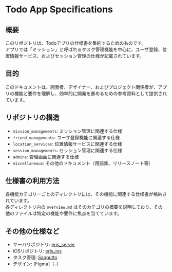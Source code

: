 # Todo App Specifications

## 概要
このリポジトリは、Todoアプリの仕様書を集約するためのものです。  
アプリでは「ミッション」と呼ばれるタスク管理機能を中心に、ユーザ登録、位置情報サービス、およびセッション管理の仕様が記載されています。

## 目的
このドキュメントは、開発者、デザイナー、およびプロジェクト関係者が、アプリの機能と要件を理解し、効率的に開発を進めるための参考資料として提供されています。

## リポジトリの構造
- `mission_managements`: ミッション管理に関連する仕様
- `friend_managements`: ユーザ登録機能に関連する仕様
- `location_services`: 位置情報サービスに関連する仕様
- `session_managements`: セッション管理に関連する仕様
- `admins`: 管理画面に関連する仕様
- `miscellaneous`: その他のドキュメント（用語集、リリースノート等）

## 仕様書の利用方法
各機能カテゴリーごとのディレクトリには、その機能に関連する仕様書が格納されています。  
各ディレクトリ内の `overview.md` はそのカテゴリの概要を説明しており、その他のファイルは特定の機能や要件に焦点を当てています。

## その他の仕様など
- サーバリポジトリ: [eris_server](https://github.com/eBoreas/eris_server)
- iOSリポジトリ: [eris_ios](https://github.com/eBoreas/eris_ios)
- タスク管理: [Saqqutto](https://app.saqqutto.com/apps/board)
- デザイン: [Figma]（-）
